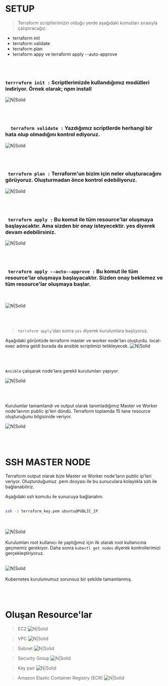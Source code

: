 # SETUP
> Terraform scriptlerimizin olduğu yerde aşağıdaki komutları sırasıyla çalıştıracağız.
- terraform init
- terraform validate
- terraform plan
- terraform appy ve terraform apply --auto-approve

<br /><br />

### ``` terrraform init : ``` Scriptlerimizde kullandığımız modülleri indiriyor. Örnek olarak; npm install
![N|Solid](./images/terraforminit.png)

<br /><br />

### ```  terraform validate :```  Yazdığımız scriptlerde herhangi bir hata olup olmadığını kontrol ediyoruz.

![N|Solid](./images/terraformvalidate.png)

<br /><br />

### ``` terraform plan :``` Terraform'un bizim için neler oluşturacağını görüyoruz. Oluşturmadan önce kontrol edebiliyoruz.

![N|Solid](./images/terraformplan.png)

<br /><br />

### ``` terraform apply :``` Bu komut ile tüm resource'lar oluşmaya başlayacaktır. Ama sizden bir onay isteyecektir. yes diyerek devam edebilirsiniz.

![N|Solid](./images/terraformapply.png)

<br /><br />

### ``` terraform apply --auto--approve :``` Bu komut ile tüm resource'lar oluşmaya başlayacaktır. Sizden onay beklemez ve tüm resource'lar oluşmaya başlar.
<br /><br />
![N|Solid](./images/devops.png)

<br /><br />

> ```terraform apply```'dan sonra ```yes``` diyerek kurulumlara başlıyoruz.



Aşağıdaki görüntüde terraform master ve worker node'ları oluşturdu. local-exec adıma geldi burada da ansible scriptimizi tetikleyecek.
![N|Solid](./images/setup.png)

<br /><br />

```Ansible``` çalışarak node'lara gerekli kurulumları yapıyor.

![N|Solid](./images/setup2.png)

<br /><br />

Kurulumlar tamamlandı ve output olarak tanımladığımız Master ve Worker node'larının public ip'leri döndü. Terraform toplamda 15 tane resource oluşturuğunu bilgisinide veriyor.

![N|Solid](./images/setup3.png)

<br /><br />

# SSH MASTER NODE

Terraform output olarak bize Master ve Worker node'ların public ip'leri veriyor. Oluşturduğumuz .pem dosyası ile bu sunuculara kolaylıkla ssh ile bağlanabiliriz.

Aşağıdaki ssh komutu ile sunucuya bağlanalım.
<br /><br />
```sh
ssh -i terraform_key.pem ubuntu@PUBLIC_IP
```
<br /><br />
![N|Solid](./images/ssh.png)
<br /><br />
Kurulumları root kullanıcı ile yaptığımız için ilk olarak root kullanıcına geçmemiz gerekiyor. Daha sonra ```kubectl get nodes``` diyerek kontrollerimizi gerçekleştiriyoruz.
<br /><br />

![N|Solid](./images/ssh2.png)
<br /><br />
Kubernetes kurulumumuz sorunsuz bir şekilde tamamlanmış.

<br /><br />

# Oluşan Resource'lar
>EC2
![N|Solid](./images/nodes.png)

>VPC
![N|Solid](./images/vpc.png)


>Subnet
![N|Solid](./images/subnet.png)

>Security Group
![N|Solid](./images/sg.png)

>Key pair
![N|Solid](./images/key.png)

>Amazon Elastic Container Registry (ECR)
![N|Solid](./images/ecr.png)
